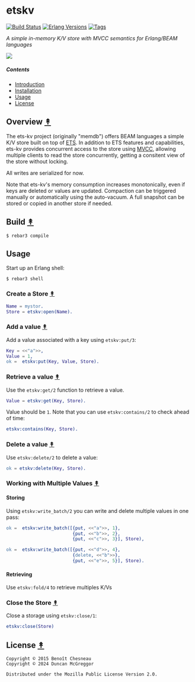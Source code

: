 # etskv

[![Build Status][gh-actions-badge]][gh-actions]
[![Erlang Versions][erlang-badge]][versions]
[![Tags][github-tags-badge]][github-tags]

*A simple in-memory K/V store with MVCC semantics for Erlang/BEAM languages*

[![][logo]][logo-large]

##### Contents

* [Introduction](#introduction-)
* [Installation](#installation-)
* [Usage](#usage-)
* [License](#license-)

## Overview [&#x219F;](#contents)

The ets-kv project (originally "memdb") offers BEAM languages a simple K/V store built on top of [ETS](http://www.erlang.org/doc/man/ets.html). In addition to ETS features and capabilities, ets-kv provides concurrent access to the store using [MVCC](https://en.wikipedia.org/wiki/Multiversion_concurrency_control), allowing multiple clients to read the store concurrently, getting a consitent view of the store without locking.

All writes are serialized for now.

Note that ets-kv's memory consumption increases monotonically, even if keys are deleted or values are updated. Compaction can be
triggered manually or automatically using the auto-vacuum. A full snapshot can be stored or copied in another store
if needed.

## Build [&#x219F;](#contents)

```shell
$ rebar3 compile
```

## Usage


Start up an Erlang shell:

``` shell
$ rebar3 shell
```

### Create a Store [&#x219F;](#contents)

```erl
Name = mystor.
Store = etskv:open(Name).
```

### Add a value [&#x219F;](#contents)

Add a value associated with a key using `etskv:put/3`:

```erl
Key = <<"a">>,
Value = 1,
ok =  etskv:put(Key, Value, Store).
```

### Retrieve a value [&#x219F;](#contents)

Use the `etskv:get/2` function to retrieve a value.

```erl
Value = etskv:get(Key, Store).
```

Value should be `1`. Note that you can use `etskv:contains/2` to check ahead of time:

``` erl
etskv:contains(Key, Store).
```

### Delete a value [&#x219F;](#contents)

Use `etskv:delete/2` to delete a value:

```erl
ok = etskv:delete(Key, Store).
```

### Working with Multiple Values [&#x219F;](#contents)

#### Storing

Using `etskv:write_batch/2` you can write and delete multiple values in one
pass:

```erl
ok =  etskv:write_batch([{put, <<"a">>, 1},
                         {put, <<"b">>, 2},
                         {put, <<"c">>, 3}], Store),

ok =  etskv:write_batch([{put, <<"d">>, 4},
                         {delete, <<"b">>},
                         {put, <<"e">>, 5}], Store).
```

#### Retrieving

Use `etskv:fold/4` to retrieve multiples K/Vs

### Close the Store [&#x219F;](#contents)

Close a storage using `etskv:close/1`:

```erl
etskv:close(Store)
```

## License [&#x219F;](#contents)

```
Copyright © 2015 Benoît Chesneau
Copyright © 2024 Duncan McGreggor

Distributed under the Mozilla Public License Version 2.0.
```

[//]: ---Named-Links---

[logo]: priv/images/logo.png
[logo-large]: priv/images/logo-large.png
[gh-actions-badge]: https://github.com/erlsci/ets-kv/workflows/ci%2Fcd/badge.svg
[gh-actions]: https://github.com/erlsci/ets-kv/actions
[erlang-badge]: https://img.shields.io/badge/erlang-21%20to%2026-blue.svg
[versions]: https://github.com/erlsci/ets-kv/blob/master/.github/workflows/cicd.yml
[github-tags]: https://github.com/erlsci/ets-kv/tags
[github-tags-badge]: https://img.shields.io/github/tag/erlsci/ets-kv.svg
